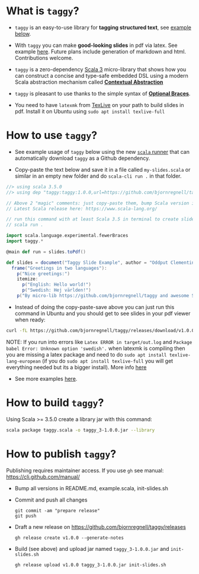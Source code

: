 # What is `taggy`?


* `taggy` is an easy-to-use library for **tagging structured text**, see [example below](https://github.com/bjornregnell/taggy#how-to-use-taggy).

* With `taggy` you can make **good-looking slides** in pdf via latex. See example [here](https://github.com/bjornregnell/taggy/releases/download/v0.0.5/out.pdf). Future plans include generation of markdown and html. Contributions welcome.

* `taggy` is a zero-dependency [Scala 3](https://docs.scala-lang.org/scala3/new-in-scala3.html) micro-library that shows how you can construct a concise and type-safe embedded DSL using a modern Scala abstraction mechanism called [**Contextual Abstraction**](https://docs.scala-lang.org/scala3/reference/contextual/index.html) 

* `taggy` is pleasant to use thanks to the simple syntax of [**Optional Braces**](https://docs.scala-lang.org/scala3/reference/other-new-features/indentation.html).

* You need to have `latexmk` from [TexLive](https://tug.org/texlive/) on your path to build slides in pdf. Install it on Ubuntu using `sudo apt install texlive-full`

# How to use `taggy`?

* See example usage of `taggy` below using the new [`scala` runner](https://www.scala-lang.org/blog/2024/08/22/scala-3.5.0-released.html) that can automatically download `taggy` as a Github dependency. 

* Copy-paste the text below and save it in a file called `my-slides.scala` or similar in an empty new folder and do `scala-cli run .` in that folder.
```scala
//> using scala 3.5.0
//> using dep "taggy:taggy:1.0.0,url=https://github.com/bjornregnell/taggy/releases/download/v1.0.0/taggy_3-1.0.0.jar"

// Above 2 "magic" comments: just copy-paste them, bump Scala version if Latest is newer.
// Latest Scala release here: https://www.scala-lang.org/

// run this command with at least Scala 3.5 in terminal to create slides in target/out.pdf 
// scala run .

import scala.language.experimental.fewerBraces
import taggy.*

@main def run = slides.toPdf()

def slides = document("Taggy Slide Example", author = "Oddput Clementine"):
  frame("Greetings in two languages"):
    p("Nice greetings:")
    itemize:
      p("English: Hello world!")
      p("Swedish: Hej världen!")
    p("By micro-lib https://github.com/bjornregnell/taggy and awesome Scala")
```

* Instead of doing the copy-paste-save above you can just run this command in Ubuntu and you should get to see slides in your pdf viewer when ready:
```bash
curl -fL https://github.com/bjornregnell/taggy/releases/download/v1.0.0/init-slides.sh | bash
```

NOTE: If you run into errors like `Latex ERROR in target/out.log` and `Package babel Error: Unknown option 'swedish'.` when latexmk is compiling then you are missing a latex package and need to do `sudo apt install texlive-lang-european` (if you do `sudo apt install texlive-full` you will get everything needed but its a bigger install). More info [here](https://users.scala-lang.org/t/first-stable-release-of-taggy-for-easy-slides-showcasing-contextual-abstraction/10170/5)

* See more examples [here](https://github.com/bjornregnell/taggy/tree/main/example.scala).

# How to build `taggy`?

Using Scala >= 3.5.0 create a library jar with this command:
```bash
scala package taggy.scala -o taggy_3-1.0.0.jar --library
```

# How to publish `taggy`? 

Publishing requires maintainer access. If you use `gh` see manual: https://cli.github.com/manual/

* Bump all versions in README.md, example.scala, init-slides.sh
* Commit and push all changes
      
      git commit -am "prepare release"
      git push
* Draft a new release on https://github.com/bjornregnell/taggy/releases 
      
      gh release create v1.0.0 --generate-notes
* Build (see above) and upload jar named `taggy_3-1.0.0.jar` and `init-slides.sh`
      
      gh release upload v1.0.0 taggy_3-1.0.0.jar init-slides.sh
